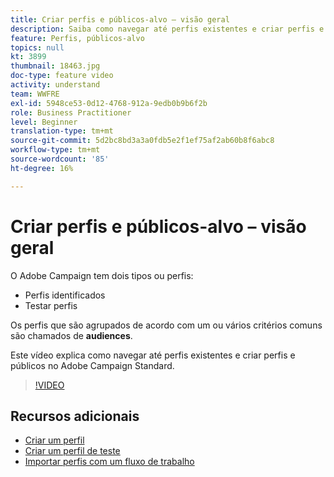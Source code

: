 ```yaml
---
title: Criar perfis e públicos-alvo – visão geral
description: Saiba como navegar até perfis existentes e criar perfis e públicos-alvo.
feature: Perfis, públicos-alvo
topics: null
kt: 3899
thumbnail: 18463.jpg
doc-type: feature video
activity: understand
team: WWFRE
exl-id: 5948ce53-0d12-4768-912a-9edb0b9b6f2b
role: Business Practitioner
level: Beginner
translation-type: tm+mt
source-git-commit: 5d2bc8bd3a3a0fdb5e2f1ef75af2ab60b8f6abc8
workflow-type: tm+mt
source-wordcount: '85'
ht-degree: 16%

---
```


# Criar perfis e públicos-alvo – visão geral

O Adobe Campaign tem dois tipos ou perfis:

* Perfis identificados
* Testar perfis

Os perfis que são agrupados de acordo com um ou vários critérios comuns são chamados de **audiences**.

Este vídeo explica como navegar até perfis existentes e criar perfis e públicos no Adobe Campaign Standard.

>[!VIDEO](https://video.tv.adobe.com/v/18463/?quality=12)

## Recursos adicionais

* [Criar um perfil](/help/profiles-and-audiences/creating-a-profile.md)
* [Criar um perfil de teste](/help/profiles-and-audiences/test-profiles.md)
* [Importar perfis com um fluxo de trabalho](/help/managing-processes-and-data/importing-profiles.md)
